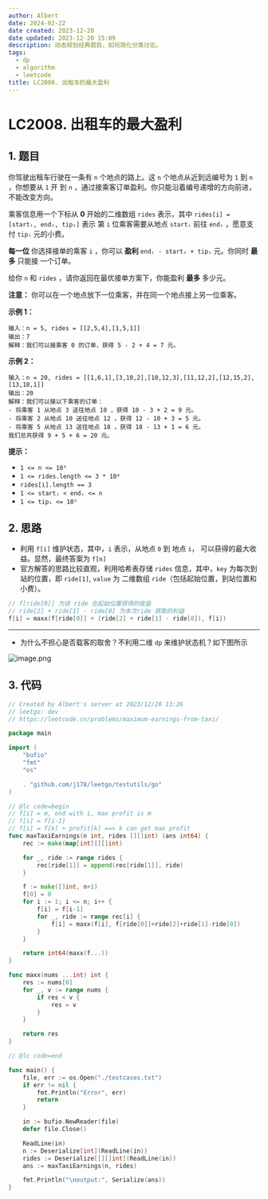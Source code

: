 ```yaml
---
author: Albert
date: 2024-02-22
date created: 2023-12-20
date updated: 2023-12-20 15:09
description: 动态规划经典题目，如何简化分类讨论。
tags:
  - dp
  - algorithm
  - leetcode
title: LC2008. 出租车的最大盈利
---
```


# LC2008. 出租车的最大盈利

## 1. 题目

[link]: https://leetcode.cn/problems/maximum-earnings-from-taxi/

你驾驶出租车行驶在一条有 `n` 个地点的路上。这 `n` 个地点从近到远编号为 `1` 到 `n` ，你想要从 `1` 开
到 `n` ，通过接乘客订单盈利。你只能沿着编号递增的方向前进，不能改变方向。

乘客信息用一个下标从 **0** 开始的二维数组 `rides` 表示，其中 `rides[i] = [startᵢ, endᵢ, tipᵢ]` 表示
第 `i` 位乘客需要从地点 `startᵢ` 前往 `endᵢ` ，愿意支付 `tipᵢ` 元的小费。

**每一位** 你选择接单的乘客 `i` ，你可以 **盈利** `endᵢ - startᵢ + tipᵢ` 元。你同时 **最多** 只能接
一个订单。

给你 `n` 和 `rides` ，请你返回在最优接单方案下，你能盈利 **最多** 多少元。

**注意：** 你可以在一个地点放下一位乘客，并在同一个地点接上另一位乘客。

**示例 1：**

```
输入：n = 5, rides = [[2,5,4],[1,5,1]]
输出：7
解释：我们可以接乘客 0 的订单，获得 5 - 2 + 4 = 7 元。
```

**示例 2：**

```
输入：n = 20, rides = [[1,6,1],[3,10,2],[10,12,3],[11,12,2],[12,15,2],[13,18,1]]
输出：20
解释：我们可以接以下乘客的订单：
- 将乘客 1 从地点 3 送往地点 10 ，获得 10 - 3 + 2 = 9 元。
- 将乘客 2 从地点 10 送往地点 12 ，获得 12 - 10 + 3 = 5 元。
- 将乘客 5 从地点 13 送往地点 18 ，获得 18 - 13 + 1 = 6 元。
我们总共获得 9 + 5 + 6 = 20 元。
```

**提示：**

- `1 <= n <= 10⁵`
- `1 <= rides.length <= 3 * 10⁴`
- `rides[i].length == 3`
- `1 <= startᵢ < endᵢ <= n`
- `1 <= tipᵢ <= 10⁵`

## 2. 思路

- 利用 `f[i]` 维护状态，其中，`i` 表示，从地点 `0` 到 地点 `i`， 可以获得的最大收益。显然，最终答案为 `f[n]`
- 官方解答的思路比较直观，利用哈希表存储 `rides` 信息，其中，`key` 为每次到站的位置，即 `ride[1]`, `value` 为 二维数组 `ride`（包括起始位置，到站位置和小费）。

```go
// f[ride[0]] 为该 ride 在起始位置获得的收益
// ride[2] + ride[1] - ride[0] 为本次ride 获取的利益
f[i] = maxx(f[ride[0]] + (ride[2] + ride[1] - ride[0]), f[i])
```

---

- 为什么不担心是否载客的取舍？不利用二维 `dp` 来维护状态机？如下图所示

![image.png](https://img-20221128.oss-cn-shanghai.aliyuncs.com/img-2023-05/20231220150903.png)

## 3. 代码

```go
// Created by Albert's server at 2023/12/20 13:26
// leetgo: dev
// https://leetcode.cn/problems/maximum-earnings-from-taxi/

package main

import (
	"bufio"
	"fmt"
	"os"

	. "github.com/j178/leetgo/testutils/go"
)

// @lc code=begin
// f[i] = m, end with i, max profit is m
// f[i] = f[i-1]
// f[i] = f[k] + profit[k] ==> k can get max profit
func maxTaxiEarnings(n int, rides [][]int) (ans int64) {
	rec := make(map[int][][]int)

	for _, ride := range rides {
		rec[ride[1]] = append(rec[ride[1]], ride)
	}

	f := make([]int, n+1)
	f[0] = 0
	for i := 1; i <= n; i++ {
		f[i] = f[i-1]
		for _, ride := range rec[i] {
			f[i] = maxx(f[i], f[ride[0]]+ride[2]+ride[1]-ride[0])
		}
	}

	return int64(maxx(f...))
}

func maxx(nums ...int) int {
	res := nums[0]
	for _, v := range nums {
		if res < v {
			res = v			
		}
	}

	return res
}

// @lc code=end

func main() {
	file, err := os.Open("./testcases.txt")
	if err != nil {
		fmt.Println("Error", err)
		return
	}

	in := bufio.NewReader(file)
	defer file.Close()

	ReadLine(in)
	n := Deserialize[int](ReadLine(in))
	rides := Deserialize[[][]int](ReadLine(in))
	ans := maxTaxiEarnings(n, rides)

	fmt.Println("\noutput:", Serialize(ans))
}


```